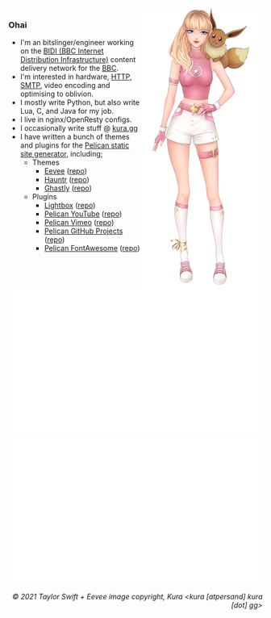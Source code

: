 <img align="right" src="https://github.com/kura/kura/raw/master/tayloreevee.png" />

### Ohai

* I'm an bitslinger/engineer working on the [BIDI (BBC Internet Distribution Infrastructure)](https://www.bbc.co.uk/blogs/internet/entries/8c6c2414-df7a-4ad7-bd2e-dbe481da3633) content delivery network for the [BBC](https://bbc.co.uk/).
* I'm interested in hardware, [HTTP](https://kura.gg/tag/nginx/), [SMTP](https://kura.gg/blackhole/), video encoding and optimising to oblivion.
* I mostly write Python, but also write Lua, C, and Java for my job.
* I live in nginx/OpenResty configs.
* I occasionally write stuff @ [kura.gg](https://kura.gg/)
* I have written a bunch of themes and plugins for the [Pelican static site generator](https://github.com/getpelican/pelican), including;
  * Themes
    * [Eevee](https://kura.gg/eevee) ([repo](https://github.com/kura/eevee))
    * [Hauntr](https://kura.gg/hauntr) ([repo](https://github.com/kura/hauntr))
    * [Ghastly](https://kura.gg/ghastly) ([repo](https://github.com/kura/ghastly))
  * Plugins
    * [Lightbox](https://kura.gg/lightbox) ([repo](https://github.com/kura/lightbox))
    * [Pelican YouTube](https://kura.gg/pelican-youtube) ([repo](https://github.com/kura/pelican_youtube))
    * [Pelican Vimeo](https://kura.gg/pelican-vimeo) ([repo](https://github.com/kura/pelican_vimeo))
    * [Pelican GitHub Projects](https://kura.gg/pelican-githubprojects) ([repo](https://github.com/kura/pelican-githubprojects))
    * [Pelican FontAwesome](https://kura.gg/pelican-fontawesome) ([repo](https://github.com/kura/pelican-fontawesome))

![](https://github.com/kura/kura/raw/master/overview.svg)
![](https://github.com/kura/kura/raw/master/languages.svg)


<div align="right"><em>© 2021 Taylor Swift + Eevee image copyright, Kura &lt;kura [atpersand] kura [dot] gg&gt;</em></div>
